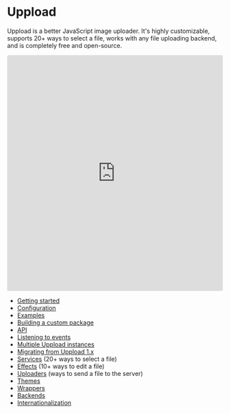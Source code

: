 # Uppload

Uppload is a better JavaScript image uploader. It's highly customizable, supports 20+ ways to select a file, works with any file uploading backend, and is completely free and open-source.

<iframe
  src="https://codesandbox.io/embed/jovial-sky-dm7cm?autoresize=1&fontsize=14&hidenavigation=1&theme=light&view=preview"
  style="width: 100%; height: 550px; border: 0; border-radius: 4px; overflow: hidden;"
  title="Uppload demo"
  allow="geolocation; microphone; camera; midi; vr; accelerometer; gyroscope; payment; ambient-light-sensor; encrypted-media; usb"
  sandbox="allow-modals allow-forms allow-popups allow-scripts allow-same-origin"
></iframe>

- [Getting started](/getting-started)
- [Configuration](/configuration)
- [Examples](/examples)
- [Building a custom package](/custom-package)
- [API](/api)
- [Listening to events](/listening-to-events)
- [Multiple Uppload instances](/multiple-instances)
- [Migrating from Uppload 1.x](/migrating-from-1x)
- [Services](/services) (20+ ways to select a file)
- [Effects](/effects) (10+ ways to edit a file)
- [Uploaders](/uploaders) (ways to send a file to the server)
- [Themes](/themes)
- [Wrappers](/wrappers)
- [Backends](/backends)
- [Internationalization](/i18n)
